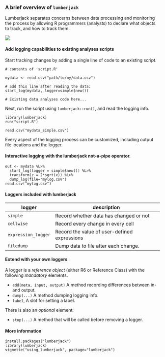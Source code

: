 
### A brief overview of `lumberjack`

Lumberjack separates concerns between data processing and monitoring the
process by allowing R programmers  (analysts) to declare what objects to track,
and how to track them.

![](https://github.com/markvanderloo/lumberjack/raw/master/fig/datastep2.png)

#### Add logging capabilities to existing analyses scripts

Start tracking changes by adding a single line of code to an existing script.

```
# contents of 'script.R'

mydata <- read.csv("path/to/my/data.csv")

# add this line after reading the data:
start_log(mydata, logger=simple$new())

# Existing data analyses code here...

```
Next, run the script using `lumberjack::run()`, and read the logging info.

```
library(lumberjack)
run("script.R")

read.csv("mydata_simple.csv")
```

Every aspect of the logging process can be customized, including 
output file locations and the logger.



#### Interactive logging with the lumberjack not-a-pipe operator.

```
out <- mydata %L>%
  start_log(logger = simple$new()) %L>%
  transform(z = 2*sqrt(x)) %L>%
  dump_log(file="mylog.csv")
read.csv("mylog.csv")
```

#### Loggers included with lumberjack

|logger              |description                                   |
|--------------------|----------------------------------------------|
|`simple`            | Record whether data has changed or not       |
|`cellwise`          | Record every change in every cell            |
|`expression_logger` | Record the value of user-defined expressions |
|`filedump`          | Dump data to file after each change.         |

#### Extend with your own loggers

A logger is a _reference object_ (either R6 or Reference Class) with 
the following _mandatory_ elements.

- `add(meta, input, output)` A method recording differences between in- and output.
- `dump(...)` A method dumping logging info.
- `label`, A slot for setting a label.

There is also an _optional_ element:

- `stop(...)` A method that will be called before removing a logger.


#### More information

```
install.packages("lumberjack")
library(lumberjack)
vignette("using_lumberjack", package="lumberjack")
```

